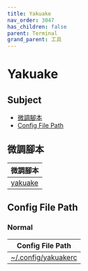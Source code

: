```yaml
---
title: Yakuake
nav_order: 3047
has_children: false
parent: Terminal
grand_parent: 工具
---
```



# Yakuake


## Subject

* [微調腳本](#微調腳本)
* [Config File Path](#config-file-path)


## 微調腳本

| 微調腳本 |
| --- |
| [yakuake](https://github.com/samwhelp/note-about-kde/tree/gh-pages/_demo/prototype/tool/yakuake) |


## Config File Path


### Normal

| Config File Path |
| --- |
| [~/.config/yakuakerc](https://github.com/samwhelp/note-about-kde/tree/gh-pages/_demo/prototype/tool/yakuake/asset/overlay/etc/skel/.config/yakuakerc) |
